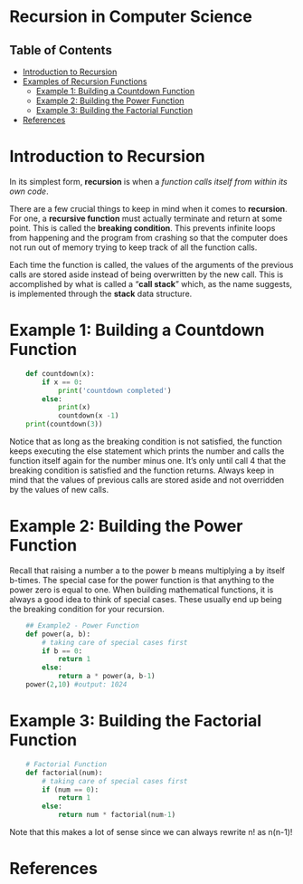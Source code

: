 # Recursion in Computer Science
## Table of Contents
- [Introduction to Recursion](#Introduction-to-Recursion)
- [Examples of Recursion Functions]()
    - [Example 1: Building a Countdown Function](#Example-1:-Building-a-Countdown-Function)
    - [Example 2: Building the Power Function](#Example-2:-Building-the-Power-Function)
    - [Example 3: Building the Factorial Function](#Example-3:-Building-the-Factorial-Function)
- [References](#References)

# Introduction to Recursion
In its simplest form, __recursion__ is when a _function calls itself from within its own code_.

There are a few crucial things to keep in mind when it comes to __recursion__. For one, a __recursive function__ must actually terminate and return at some point. This is called the __breaking condition__. This prevents infinite loops from happening and the program from crashing so that the computer does not run out of memory trying to keep track of all the function calls.

Each time the function is called, the values of the arguments of the previous calls are stored aside instead of being overwritten by the new call. This is accomplished by what is called a “__call stack__” which, as the name suggests, is implemented through the __stack__ data structure.

# Example 1: Building a Countdown Function
```py
    def countdown(x):
        if x == 0:
            print('countdown completed')
        else:
            print(x)
            countdown(x -1)
    print(countdown(3))
```
Notice that as long as the breaking condition is not satisfied, the function keeps executing the else statement which prints the number and calls the function itself again for the number minus one. It’s only until call 4 that the breaking condition is satisfied and the function returns. Always keep in mind that the values of previous calls are stored aside and not overridden by the values of new calls.

# Example 2: Building the Power Function
Recall that raising a number a to the power b means multiplying a by itself b-times. The special case for the power function is that anything to the power zero is equal to one. When building mathematical functions, it is always a good idea to think of special cases. These usually end up being the breaking condition for your recursion.

```py
    ## Example2 - Power Function
    def power(a, b):
        # taking care of special cases first
        if b == 0:
            return 1
        else:
            return a * power(a, b-1)
    power(2,10) #output: 1024
```
# Example 3: Building the Factorial Function
```py
    # Factorial Function
    def factorial(num):
        # taking care of special cases first
        if (num == 0):
            return 1
        else:
            return num * factorial(num-1)
```
Note that this makes a lot of sense since we can always rewrite n! as n(n-1)!

# References